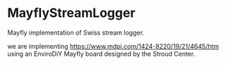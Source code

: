 # MayflyStreamLogger
Mayfly implementation of Swiss stream logger.


we are implementing https://www.mdpi.com/1424-8220/19/21/4645/htm using an EnviroDiY Mayfly board designed by the Stroud Center.
